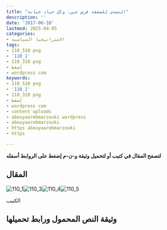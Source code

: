 ```yaml
---
title: "التصدي للصفقة فرض عين، وكل حياد خيانة"
description: ''
date: '2017-06-10'
lastmod: 2025-04-05
categories:
- الاستراتيجيا السياسية
tags:
- 110_510 png
- '110_1'
- 110_310 png
- إضغط
- wordpress com
keywords:
- 110_510 png
- '110_1'
- 110_310 png
- إضغط
- wordpress com
- content uploads
- abouyaarebmarzouki wordpress
- abouyaarebmarzouki
- https abouyaarebmarzouki
- https

---
```

**لتصفح المقال في كتيب أو لتحميل وثيقة و-ن-م إضغط على الروابط أسفله**

## المقال

![110_1](https://abouyaarebmarzouki.wordpress.com/wp-content/uploads/2017/06/110_110.png?w=648)![110_3](https://abouyaarebmarzouki.wordpress.com/wp-content/uploads/2017/06/110_310.png?w=648)![110_4](https://abouyaarebmarzouki.wordpress.com/wp-content/uploads/2017/06/110_410.png?w=648)![110_5](https://abouyaarebmarzouki.wordpress.com/wp-content/uploads/2017/06/110_510.png?w=648)

الكتيب

## وثيقة النص المحمول ورابط تحميلها

###
